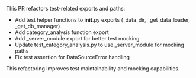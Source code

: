 This PR refactors test-related exports and paths:
- Add test helper functions to __init__.py exports (_data_dir, _get_data_loader, _get_db_manager)
- Add category_analysis function export
- Add _server_module export for better test mocking
- Update test_category_analysis.py to use _server_module for mocking paths
- Fix test assertion for DataSourceError handling

This refactoring improves test maintainability and mocking capabilities.